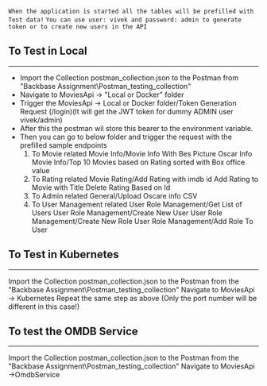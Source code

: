 `When the application is started all the tables will be prefilled with Test data!`
`You can use user: vivek and password: admin to generate token or to create new users in the API`

## To Test in Local
***
* Import the Collection postman_collection.json to the Postman from "Backbase Assignment\Postman_testing_collection"
* Navigate to MoviesApi -> "Local or Docker" folder
* Trigger the MoviesApi -> Local or Docker folder/Token Generation Request (/login)(It will get the JWT token for dummy ADMIN user vivek/admin)
* After this the postman wil store this bearer to the environment variable.
* Then you can go to below folder and trigger the request with the prefilled sample endpoints
    1. To Movie related
        	Movie Info/Movie Info With Bes Picture Oscar Info
        	Movie Info/Top 10 Movies based on Rating sorted with Box office value
    2. To Rating related
    	Movie Rating/Add Rating with imdb id
    	Add Rating to Movie with Title
    	Delete Rating Based on Id
    3. To Admin related
    	General/Upload Oscare info CSV
    4. To User Management related
    	User Role Management/Get List of Users
    	User Role Management/Create New User
    	User Role Management/Create New Role
    	User Role Management/Add Role To User

## To Test in Kubernetes
****************	

Import the Collection postman_collection.json to the Postman from the "Backbase Assignment\Postman_testing_collection"
Navigate to MoviesApi -> Kubernetes
Repeat the same step as above (Only the port number will be different in this case!)

## To test the OMDB Service
*************************
Import the Collection postman_collection.json to the Postman from the "Backbase Assignment\Postman_testing_collection"
Navigate to MoviesApi ->OmdbService
